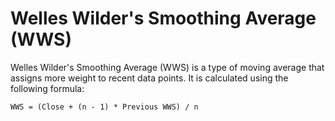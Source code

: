 # Welles Wilder's Smoothing Average (WWS)
Welles Wilder's Smoothing Average (WWS) is a type of moving average that assigns more weight to recent data points. It is calculated using the following formula:

```
WWS = (Close + (n - 1) * Previous WWS) / n
```